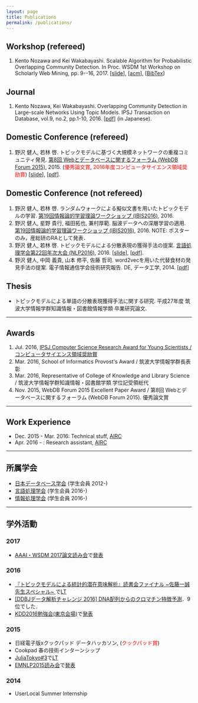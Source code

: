 ```yaml
---
layout: page
title: Publications
permalink: /publications/
---
```


## Workshop (refereed)

1. Kento Nozawa and Kei Wakabayashi. Scalable Algorithm for Probabilistic Overlapping Community Detection. In Proc. WSDM 1st Workshop on Scholarly Web Mining, pp. 9--16, 2017. [[slide](https://ornlcda.github.io/SWM2017/slides/swm_2017-paper_5.pdf)], [[acm](http://dl.acm.org/citation.cfm?id=3057150&CFID=755784727&CFTOKEN=89060339)], [[BibTex](http://nzw0301.github.io/bibtex/nzw-swm2017.bib)]

## Journal

1. Kento Nozawa, Kei Wakabayashi. Overlapping Community Detection in Large-scale Networks Using Topic Models. IPSJ Transaction on Database, vol.9, no.2, pp.1-10, 2016. [[pdf](https://ipsj.ixsq.nii.ac.jp/ej/?action=pages_view_main&active_action=repository_view_main_item_detail&item_id=165288&item_no=1&page_id=13&block_id=8)] (in Japanese).

## Domestic Conference (refereed)

1. 野沢 健人, 若林 啓. トピックモデルに基づく大規模ネットワークの重複コミュニティ発見. [第8回 Webとデータベースに関するフォーラム (WebDB Forum 2015)](http://db-event.jpn.org/webdbf2015/), 2015. (<font color='red'>優秀論文賞</font>, <font color='red'>2016年度コンピュータサイエンス領域奨励賞</font>) [[slide](https://speakerdeck.com/nzw0301/topitukumoderuniyorufen-san-biao-xian-huo-de-shou-fa-falseti-an)], [[pdf](https://ipsj.ixsq.nii.ac.jp/ej/?action=pages_view_main&active_action=repository_view_main_item_detail&item_id=146098&item_no=1&page_id=13&block_id=8)].

## Domestic Conference (not refereed)

1. 野沢 健人, 若林 啓. ランダムウォークによる擬似文書を用いたトピックモデルの学習. [第19回情報論的学習理論ワークショップ (IBIS2016)](http://ibisml.org/ibis2016/), 2016.
1. 野沢 健人, 星野 貴行, 福田拓也, 兼村厚範. 脳波データへの深層学習の適用. [第19回情報論的学習理論ワークショップ (IBIS2016)](http://ibisml.org/ibis2016/), 2016. NOTE: ポスターのみ，産総研のRAとして発表．
1. 野沢 健人, 若林 啓. トピックモデルによる分散表現の獲得手法の提案. [言語処理学会第22回年次大会 (NLP2016)](http://www.anlp.jp/nlp2016/), 2016. [[slide](https://speakerdeck.com/nzw0301/tohitukumoteruniji-tukuda-gui-mo-netutowakufalsezhong-fu-komiyuniteifa-jian)], [[pdf](http://www.anlp.jp/proceedings/annual_meeting/2016/pdf_dir/B3-2.pdf)].
1. 野沢 健人, 中岡 義貴, 山本 修平, 佐藤 哲司. word2vecを用いた代替食材の発見手法の提案. 電子情報通信学会技術研究報告. DE, データ工学, 2014. [[pdf](http://ci.nii.ac.jp/els/110009950250.pdf?id=ART0010496990&type=pdf&lang=jp&host=cinii&order_no=&ppv_type=0&lang_sw=&no=1474952459&cp=)]

## Thesis

- トピックモデルによる単語の分散表現獲得手法に関する研究. 平成27年度 筑波大学情報学群知識情報・図書館情報学類 卒業研究論文.

----

## Awards

1. Jul. 2016, [IPSJ Computer Science Research Award for Young Scientists / コンピュータサイエンス領域奨励賞](https://www.ipsj.or.jp/award/cs-awardee-2016.html)
1. Mar. 2016, School of Informatics Provost's Award / 筑波大学情報学群長表彰
1. Mar. 2016, Representative of College of Knowledge and Library Science / 筑波大学情報学群知識情報・図書館学類 学位記受領総代
1. Nov. 2015, WebDB Forum 2015 Excellent Paper Award / 第8回 Webとデータベースに関するフォーラム (WebDB Forum 2015). 優秀論文賞

----

## Work Experience

- Dec. 2015 - Mar. 2016: Technical stuff, [AIRC](http://www.airc.aist.go.jp/en/)
- Apr. 2016 - : Research assistant, [AIRC](http://www.airc.aist.go.jp/en/)

----

##  所属学会

- [日本データベース学会](http://dbsj.org/) (学生会員 2012-)
- [言語処理学会](http://www.anlp.jp/) (学生会員 2016-)
- [情報処理学会](https://www.ipsj.or.jp/) (学生会員 2016-)

----

## 学外活動

### 2017

- [AAAI・WSDM 2017論文読み会](https://connpass.com/event/51964/)で[発表](https://ornlcda.github.io/SWM2017/slides/swm_2017-paper_5.pdf)

### 2016

- [『トピックモデルによる統計的潜在意味解析』読書会ファイナル ~佐藤一誠先生スペシャル~ ](http://topicmodel.connpass.com/event/27999/) で[LT](https://speakerdeck.com/nzw0301/jie-he-topitukumoderu)
- [[DDBJデータ解析チャレンジ 2016] DNA配列からのクロマチン特徴予測](http://universityofbigdata.net/competition/5749873794088960)．9位でした．
- [KDD2016勉強会(東京会場)](https://atnd.org/events/80771)で[発表](https://speakerdeck.com/nzw0301/topic-modeling-of-short-texts-a-pseudo-document-view)

### 2015

- 日経電子版xクックパッド データハッカソン, (<font color='red'>クックパッド賞</font>)
- Cookpad 春の技術インターンシップ
- [JuliaTokyo#3](http://juliatokyo.connpass.com/event/13218/)で[LT](http://www.slideshare.net/kentonozawa75/cooking-with-julia?ref=http://juliatokyo.connpass.com/event/13218/presentation/)
- [EMNLP2015読み会](http://connpass.com/event/20393/)で[発表](http://www.slideshare.net/kentonozawa75/evaluation-methods-for-unsupervised-word-embeddings-emnlp2015)

### 2014
- UserLocal Summer Internship
